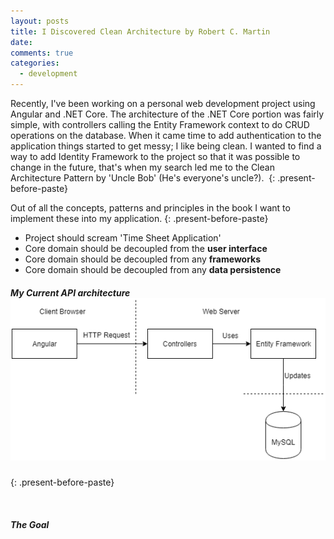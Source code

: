 ```yaml
---
layout: posts
title: I Discovered Clean Architecture by Robert C. Martin
date:
comments: true
categories:
  - development
---
```


Recently, I've been working on a personal web development project using Angular and .NET Core. The architecture of the .NET Core portion was fairly simple, with controllers calling the Entity Framework context to do CRUD operations on the database. When it came time to add authentication to the application things started to get messy; I like being clean. I wanted to find a way to add Identity Framework to the project so that it was possible to change in the future, that's when my search led me to the Clean Architecture Pattern by 'Uncle Bob' (He's everyone's uncle?).&nbsp;
{: .present-before-paste}

Out of all the concepts, patterns and principles in the book I want to implement these into my application.
{: .present-before-paste}

* Project should scream 'Time Sheet Application'
* Core domain should be decoupled from the&nbsp;**user interface**
* Core domain should be decoupled from any **frameworks**
* Core domain should be decoupled from any&nbsp;**data persistence**

##### My Current API architecture![The original layout of the application when first developed.](/uploads/tymish-architecture-original.png "Original Tymish Architecture")
{: .present-before-paste}

&nbsp;

##### The Goal

&nbsp;
